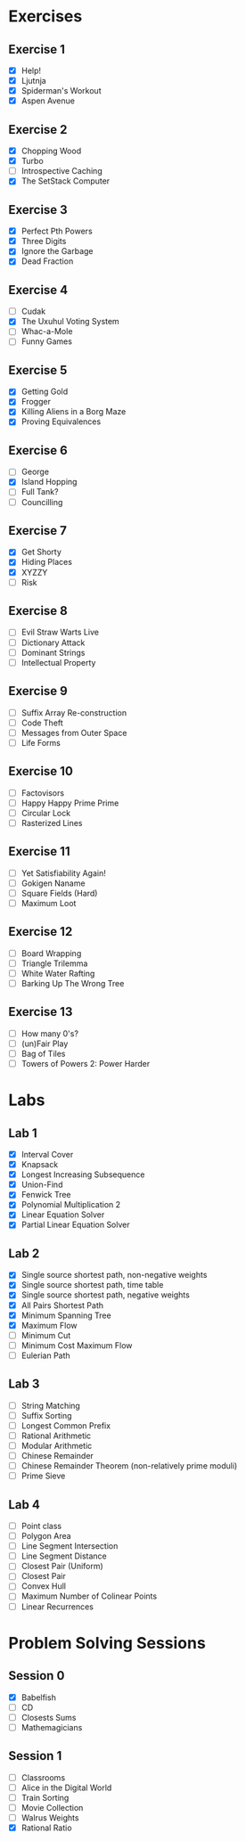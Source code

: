 # Exercises

## Exercise 1
- [x] Help!
- [x] Ljutnja
- [x] Spiderman's Workout
- [x] Aspen Avenue

## Exercise 2
- [x] Chopping Wood
- [x] Turbo
- [ ] Introspective Caching
- [x] The SetStack Computer

## Exercise 3
- [x] Perfect Pth Powers
- [x] Three Digits
- [x] Ignore the Garbage
- [x] Dead Fraction

## Exercise 4
- [ ] Cudak
- [x] The Uxuhul Voting System
- [ ] Whac-a-Mole
- [ ] Funny Games

## Exercise 5
- [x] Getting Gold
- [x] Frogger
- [x] Killing Aliens in a Borg Maze
- [x] Proving Equivalences

## Exercise 6
- [ ] George
- [x] Island Hopping
- [ ] Full Tank?
- [ ] Councilling

## Exercise 7
- [x] Get Shorty
- [x] Hiding Places
- [x] XYZZY
- [ ] Risk

## Exercise 8
- [ ] Evil Straw Warts Live
- [ ] Dictionary Attack
- [ ] Dominant Strings
- [ ] Intellectual Property

## Exercise 9
- [ ] Suffix Array Re-construction
- [ ] Code Theft
- [ ] Messages from Outer Space
- [ ] Life Forms

## Exercise 10
- [ ] Factovisors
- [ ] Happy Happy Prime Prime
- [ ] Circular Lock
- [ ] Rasterized Lines

## Exercise 11
- [ ] Yet Satisfiability Again!
- [ ] Gokigen Naname
- [ ] Square Fields (Hard)
- [ ] Maximum Loot

## Exercise 12
- [ ] Board Wrapping
- [ ] Triangle Trilemma
- [ ] White Water Rafting
- [ ] Barking Up The Wrong Tree

## Exercise 13
- [ ] How many 0's?
- [ ] (un)Fair Play
- [ ] Bag of Tiles
- [ ] Towers of Powers 2: Power Harder

# Labs

## Lab 1
- [x] Interval Cover
- [x] Knapsack
- [x] Longest Increasing Subsequence
- [x] Union-Find
- [x] Fenwick Tree
- [x] Polynomial Multiplication 2
- [x] Linear Equation Solver
- [x] Partial Linear Equation Solver

## Lab 2
- [x] Single source shortest path, non-negative weights
- [x] Single source shortest path, time table
- [x] Single source shortest path, negative weights
- [x] All Pairs Shortest Path
- [x] Minimum Spanning Tree
- [x] Maximum Flow
- [ ] Minimum Cut
- [ ] Minimum Cost Maximum Flow
- [ ] Eulerian Path

## Lab 3
- [ ] String Matching
- [ ] Suffix Sorting
- [ ] Longest Common Prefix
- [ ] Rational Arithmetic
- [ ] Modular Arithmetic
- [ ] Chinese Remainder
- [ ] Chinese Remainder Theorem (non-relatively prime moduli)
- [ ] Prime Sieve

## Lab 4
- [ ] Point class
- [ ] Polygon Area
- [ ] Line Segment Intersection
- [ ] Line Segment Distance
- [ ] Closest Pair (Uniform)
- [ ] Closest Pair
- [ ] Convex Hull
- [ ] Maximum Number of Colinear Points
- [ ] Linear Recurrences

# Problem Solving Sessions

## Session 0
- [x] Babelfish
- [ ] CD
- [ ] Closests Sums
- [ ] Mathemagicians

## Session 1
- [ ] Classrooms
- [ ] Alice in the Digital World
- [ ] Train Sorting
- [ ] Movie Collection
- [ ] Walrus Weights
- [x] Rational Ratio
